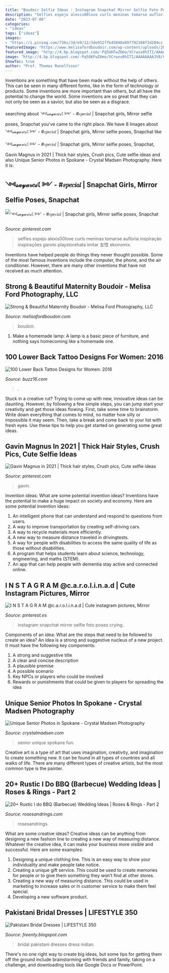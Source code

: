 ```yaml
---
title: "Boudoir Selfie Ideas : Instagram Snapchat Mirror Selfie Foto Poses Crying"
description: "Selfies espejo alexis00love curls meninas tomarse aufloria inspiração inspirações garoto playstorehata imitar 女性 ekonomix"
date: "2023-07-06"
categories:
- "ideas"
tags: ["ideas"]
images:
- "https://i.pinimg.com/736x/3d/e9/12/3de912ffb45840a897792108f3d204cc.jpg"
featuredImage: "https://www.melisafordboudoir.com/wp-content/uploads/2020/09/28-7632-post/IleneJ-159(pp_w768_h1150).jpg"
featured_image: "http://4.bp.blogspot.com/-Pq5GKFwZ6mo/VCrwxx0hITI/AAAAAAAAJV8/C3-uVy_pBM0/s1600/Pakistan-and-Indian-Bridal-wedding-dress-collection-2013-10.png"
image: "http://4.bp.blogspot.com/-Pq5GKFwZ6mo/VCrwxx0hITI/AAAAAAAAJV8/C3-uVy_pBM0/s1600/Pakistan-and-Indian-Bridal-wedding-dress-collection-2013-10.png"
ShowToc: true
author: "Prof. Thomas Runolfsson"
---
```



Inventions are something that have been made without the help of others. This can be seen in many different forms, like in the form of technology or products. Some inventions are more important than others, but all have the potential to change the world. Some inventions are so great that they can not only be seen as a savior, but also be seen as a disgrace.

	

		
searching about ༺𝓈𝒶𝓎𝒶𝓇𝑒𝓈☾༻ - #𝑠𝑝𝑒𝑐𝑖𝑎𝑙 | Snapchat girls, Mirror selfie poses, Snapchat you've came to the right place. We have 8 Images about ༺𝓈𝒶𝓎𝒶𝓇𝑒𝓈☾༻ - #𝑠𝑝𝑒𝑐𝑖𝑎𝑙 | Snapchat girls, Mirror selfie poses, Snapchat like ༺𝓈𝒶𝓎𝒶𝓇𝑒𝓈☾༻ - #𝑠𝑝𝑒𝑐𝑖𝑎𝑙 | Snapchat girls, Mirror selfie poses, Snapchat, Gavin Magnus in 2021 | Thick hair styles, Crush pics, Cute selfie ideas and also Unique Senior Photos in Spokane - Crystal Madsen Photography. Here it is:
		
    
## ༺𝓈𝒶𝓎𝒶𝓇𝑒𝓈☾༻ - #𝑠𝑝𝑒𝑐𝑖𝑎𝑙 | Snapchat Girls, Mirror Selfie Poses, Snapchat

<img loading=lazy src="https://i.pinimg.com/736x/3d/e9/12/3de912ffb45840a897792108f3d204cc.jpg" onerror="this.onerror=null;this.src='https://tse4.mm.bing.net/th?id=OIP.0Nx71GHuQoxZY-cOUHQufwHaNK&amp;pid=15.1';" alt="༺𝓈𝒶𝓎𝒶𝓇𝑒𝓈☾༻ - #𝑠𝑝𝑒𝑐𝑖𝑎𝑙 | Snapchat girls, Mirror selfie poses, Snapchat">

_Source: pinterest.com_

>selfies espejo alexis00love curls meninas tomarse aufloria inspiração inspirações garoto playstorehata imitar 女性 ekonomix. 

	

Inventions have helped people do things they never thought possible. Some of the most famous inventions include the computer, the phone, and the air conditioner. However, there are many other inventions that have not received as much attention.

    
## Strong &amp; Beautiful Maternity Boudoir - Melisa Ford Photography, LLC

<img loading=lazy src="https://www.melisafordboudoir.com/wp-content/uploads/2020/09/28-7632-post/IleneJ-159(pp_w768_h1150).jpg" onerror="this.onerror=null;this.src='https://tse4.mm.bing.net/th?id=OIP.uN-pBx0PjP2mP5LyI85zawHaLF&amp;pid=15.1';" alt="Strong &amp; Beautiful Maternity Boudoir - Melisa Ford Photography, LLC">

_Source: melisafordboudoir.com_

>boudoir. 

	

1. Make a homemade lamp: A lamp is a basic piece of furniture, and nothing says homecoming like a homemade one.

    
## 100 Lower Back Tattoo Designs For Women: 2016

<img loading=lazy src="https://buzz16.com/wp-content/uploads/2015/05/Lower-Back-Tattoo-Design-for-Women1-44.jpg" onerror="this.onerror=null;this.src='https://tse2.mm.bing.net/th?id=OIP.mKDSQPYNzlttr2SU41F_1gHaJ4&amp;pid=15.1';" alt="100 Lower Back Tattoo Designs for Women: 2016">

_Source: buzz16.com_

>. 

	

Stuck in a creative rut? Trying to come up with new, innovative ideas can be daunting. However, by following a few simple steps, you can jump start your creativity and get those ideas flowing. First, take some time to brainstorm. Write down everything that comes to mind, no matter how silly or impossible it may seem. Then, take a break and come back to your list with fresh eyes. Use these tips to help you get started on generating some great ideas.

    
## Gavin Magnus In 2021 | Thick Hair Styles, Crush Pics, Cute Selfie Ideas

<img loading=lazy src="https://i.pinimg.com/736x/b0/b6/f6/b0b6f6a6de486899bf24814e3b95108c.jpg" onerror="this.onerror=null;this.src='https://tse4.mm.bing.net/th?id=OIP.uWButuRUsp0wKtG5xo-mmgHaLA&amp;pid=15.1';" alt="Gavin Magnus in 2021 | Thick hair styles, Crush pics, Cute selfie ideas">

_Source: pinterest.com_

>gavin. 

	

Invention ideas: What are some potential invention ideas?
Inventions have the potential to make a huge impact on society and economy. Here are some potential invention ideas:
1. An intelligent phone that can understand and respond to questions from users. 
2. A way to improve transportation by creating self-driving cars. 
3. A way to recycle materials more efficiently. 
4. A new way to measure distance traveled in drivingtests. 
5. A way for people with disabilities to access the same quality of life as those without disabilities. 
6. A program that helps students learn about science, technology, engineering, and maths (STEM). 
7. An app that can help people with dementia stay active and connected online.

    
## I N S T A G R A M @c.a.r.o.l.i.n.a.d | Cute Instagram Pictures, Mirror

<img loading=lazy src="https://i.pinimg.com/736x/86/25/74/862574ab851b12d60237c71912e83f59--spring-summer-clothes.jpg" onerror="this.onerror=null;this.src='https://tse3.mm.bing.net/th?id=OIP.W3hORWtpbyw2F9E25YoOWAHaNL&amp;pid=15.1';" alt="I N S T A G R A M @c.a.r.o.l.i.n.a.d | Cute instagram pictures, Mirror">

_Source: pinterest.es_

>instagram snapchat mirror selfie foto poses crying. 

	

Components of an idea: What are the steps that need to be followed to create an idea?
An idea is a strong and suggestive nucleus of a new project. It must have the following key components:
1. A strong and suggestive title 
2. A clear and concise description 
3. A plausible premise 
4. A possible scenario 
5. Key NPCs or players who could be involved 
6. Rewards or punishments that could be given to players for spreading the idea 

    
## Unique Senior Photos In Spokane - Crystal Madsen Photography

<img loading=lazy src="http://www.crystalmadsen.com/wp-content/uploads/2013/06/Fun-Spokane-Senior-Photos_12-682x1024.jpg" onerror="this.onerror=null;this.src='https://tse3.mm.bing.net/th?id=OIP.Z2wJaFDaLisEsH0JcOoelgHaLH&amp;pid=15.1';" alt="Unique Senior Photos in Spokane - Crystal Madsen Photography">

_Source: crystalmadsen.com_

>senior unique spokane fun. 

	

Creative art is a type of art that uses imagination, creativity, and imagination to create something new. It can be found in all types of countries and all walks of life. There are many different types of creative artists, but the most common type is the painter.

    
## 20+ Rustic I Do BBQ (Barbecue) Wedding Ideas | Roses &amp; Rings - Part 2

<img loading=lazy src="http://www.rosesandrings.com/wp-content/uploads/2018/01/summer-bbq-wedding-food-ideas-e1577032847772.jpg" onerror="this.onerror=null;this.src='https://tse3.mm.bing.net/th?id=OIP.SrUYNFss9vdySlQMcOfWDwHaLH&amp;pid=15.1';" alt="20+ Rustic I do BBQ (Barbecue) Wedding Ideas | Roses &amp; Rings - Part 2">

_Source: rosesandrings.com_

>rosesandrings. 

	

What are some creative ideas?
Creative ideas can be anything from designing a new fashion line to creating a new way of measuring distance. Whatever the creative idea, it can make your business more visible and successful. Here are some examples:
1. Designing a unique clothing line. This is an easy way to show your individuality and make people take notice.
2. Creating a unique gift service. This could be used to create memories for people or to give them something they won’t find at other stores.
3. Creating a new way of measuring distance. This could be used in marketing to increase sales or in customer service to make them feel special.
4. Developing a new software product.

    
## Pakistani Bridal Dresses | LIFESTYLE 350

<img loading=lazy src="http://4.bp.blogspot.com/-Pq5GKFwZ6mo/VCrwxx0hITI/AAAAAAAAJV8/C3-uVy_pBM0/s1600/Pakistan-and-Indian-Bridal-wedding-dress-collection-2013-10.png" onerror="this.onerror=null;this.src='https://tse3.mm.bing.net/th?id=OIP.jQwEFBp498loCaWV6a8p7wHaLl&amp;pid=15.1';" alt="Pakistani Bridal Dresses | LIFESTYLE 350">

_Source: freenty.blogspot.com_

>bridal pakistani dresses dress indian. 

	

There's no one right way to create big ideas, but some tips for getting them off the ground include brainstorming with friends and family, taking on a challenge, and downloading tools like Google Docs or PowerPoint.

